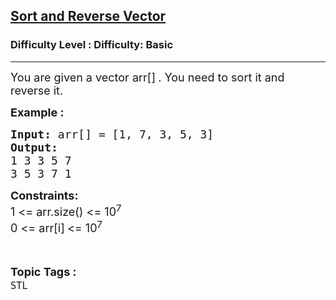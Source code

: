 <h2><a href="https://www.geeksforgeeks.org/problems/sort-and-reverse-vector/1?page=1&difficulty=Basic&status=unsolved&sortBy=accuracy">Sort and Reverse Vector</a></h2><h3>Difficulty Level : Difficulty: Basic</h3><hr><div class="problems_problem_content__Xm_eO"><p><span style="font-size: 18px;">You are given a vector arr[]<strong>&nbsp;</strong>. You need to sort it and reverse it.</span></p>
<p><span style="font-size: 18px;"><strong>Example : </strong></span></p>
<pre><span style="font-size: 18px;"><strong>Input: </strong>arr[] = [1, 7, 3, 5, 3]
<strong>Output: </strong>
1 3 3 5 7
3 5 3 7 1</span></pre>
<p><span style="font-size: 18px;"><strong>Constraints:</strong><br>1 &lt;= arr.size() &lt;= 10<sup>7</sup><br>0 &lt;= arr[i]<sub>&nbsp;</sub>&lt;= 10<sup>7</sup></span></p></div><br><p><span style=font-size:18px><strong>Topic Tags : </strong><br><code>STL</code>&nbsp;